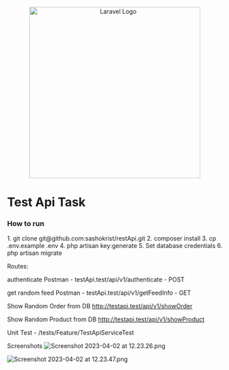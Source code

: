 <p align="center"><a href="https://laravel.com" target="_blank"><img src="https://raw.githubusercontent.com/laravel/art/master/logo-lockup/5%20SVG/2%20CMYK/1%20Full%20Color/laravel-logolockup-cmyk-red.svg" width="400" alt="Laravel Logo"></a></p>

<h1>Test Api Task</h1>

<h3>How to run</h3>
1. git clone git@github.com:sashokrist/restApi.git
2. composer install
3. cp .env.example .env
4. php artisan key:generate
5. Set database credentials
6. php artisan migrate

<p>Routes:

authenticate Postman - testApi.test/api/v1/authenticate - POST


get random feed Postman - testApi.test/api/v1/getFeedInfo - GET


Show Random Order from DB http://testapi.test/api/v1/showOrder


Show Random Product from DB http://testapi.test/api/v1/showProduct 

</p>

<p>Unit Test - /tests/Feature/TestApiServiceTest</p>

Screenshots
![Screenshot 2023-04-02 at 12.23.26.png](..%2FScreenshot%202023-04-02%20at%2012.23.26.png)

![Screenshot 2023-04-02 at 12.23.47.png](..%2FScreenshot%202023-04-02%20at%2012.23.47.png)
